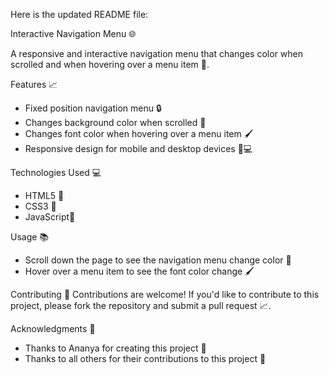Here is the updated README file:

Interactive Navigation Menu 🌐

A responsive and interactive navigation menu that changes color when scrolled and when hovering over a menu item 🎨.

Features 📈
- Fixed position navigation menu 🔒
- Changes background color when scrolled 🔄
- Changes font color when hovering over a menu item 🖌️
- Responsive design for mobile and desktop devices 📱💻

Technologies Used 💻
- HTML5 📄
- CSS3 💎
- JavaScript🎉

Usage 📚
- Scroll down the page to see the navigation menu change color 🔄
- Hover over a menu item to see the font color change 🖌️

Contributing 🤝
Contributions are welcome! If you'd like to contribute to this project, please fork the repository and submit a pull request 📈.


Acknowledgments 🙏
- Thanks to Ananya for creating this project 🙌
- Thanks to all others for their contributions to this project 🤝

<!---
ananyasofficial/ananyasofficial is a ✨ special ✨ repository because its `README.md` (this file) appears on your GitHub profile.
You can click the Preview link to take a look at your changes.
--->
